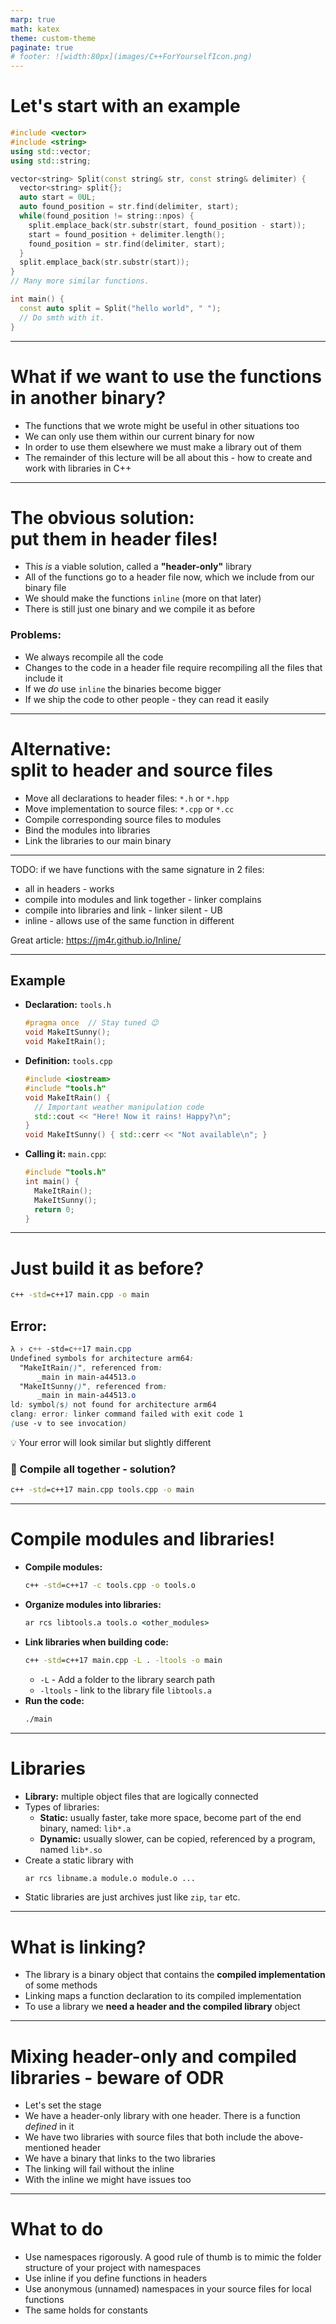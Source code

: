 ```yaml
---
marp: true
math: katex
theme: custom-theme
paginate: true
# footer: ![width:80px](images/C++ForYourselfIcon.png)
---
```

# Let's start with an example
```cpp
#include <vector>
#include <string>
using std::vector;
using std::string;

vector<string> Split(const string& str, const string& delimiter) {
  vector<string> split{};
  auto start = 0UL;
  auto found_position = str.find(delimiter, start);
  while(found_position != string::npos) {
    split.emplace_back(str.substr(start, found_position - start));
    start = found_position + delimiter.length();
    found_position = str.find(delimiter, start);
  }
  split.emplace_back(str.substr(start));
}
// Many more similar functions.

int main() {
  const auto split = Split("hello world", " ");
  // Do smth with it.
}
```

---
# What if we want to use the functions in another binary?
- The functions that we wrote might be useful in other situations too
- We can only use them within our current binary for now
- In order to use them elsewhere we must make a library out of them
- The remainder of this lecture will be all about this - how to create and work with libraries in C++

---
# The obvious solution:<br>put them in header files!
- This _is_ a viable solution, called a **"header-only"** library
- All of the functions go to a header file now, which we include from our binary file
- We should make the functions `inline` (more on that later)
- There is still just one binary and we compile it as before

### Problems:
- We always recompile all the code
- Changes to the code in a header file require recompiling all the files that include it
- If we _do_ use `inline` the binaries become bigger
- If we ship the code to other people - they can read it easily

---
# Alternative:<br>split to header and source files
- Move all declarations to header files: `*.h` or `*.hpp`
- Move implementation to source files: `*.cpp` or `*.cc`
- Compile corresponding source files to modules
- Bind the modules into libraries
- Link the libraries to our main binary
---

TODO:
if we have functions with the same signature in 2 files:
- all in headers - works
- compile into modules and link together - linker complains
- compile into libraries and link - linker silent - UB
- inline - allows use of the same function in different 

Great article: https://jm4r.github.io/Inline/

---
## Example
- **Declaration:** `tools.h`<br>
  <!--
  `CPP_COPY_SNIPPET` weather/tools.h
  -->
  ```cpp
  #pragma once  // Stay tuned 😉
  void MakeItSunny();
  void MakeItRain();
  ```
- **Definition:** `tools.cpp`
  <!--
  `CPP_COPY_SNIPPET` weather/tools.cpp
  -->
  ```cpp
  #include <iostream>
  #include "tools.h"
  void MakeItRain() {
    // Important weather manipulation code
    std::cout << "Here! Now it rains! Happy?\n";
  }
  void MakeItSunny() { std::cerr << "Not available\n"; }
  ```
- **Calling it:** `main.cpp`:<br>
  <!--
  `CPP_COPY_SNIPPET` weather/main.cpp
  `CPP_RUN_CMD` CWD:weather c++ -std=c++17 tools.cpp main.cpp
  -->
  ```cpp
  #include "tools.h"
  int main() {
    MakeItRain();
    MakeItSunny();
    return 0;
  }
  ```
---

# Just build it as before?
```cmd
c++ -std=c++17 main.cpp -o main
```
## Error:
```css
λ › c++ -std=c++17 main.cpp
Undefined symbols for architecture arm64:
  "MakeItRain()", referenced from:
      _main in main-a44513.o
  "MakeItSunny()", referenced from:
      _main in main-a44513.o
ld: symbol(s) not found for architecture arm64
clang: error: linker command failed with exit code 1
(use -v to see invocation)
```
:bulb: Your error will look similar but slightly different


### :thinking: Compile all together - solution?
```cmd
c++ -std=c++17 main.cpp tools.cpp -o main
```

---

# Compile modules and libraries!
- **Compile modules:**<br>
  ```cmd
  c++ -std=c++17 -c tools.cpp -o tools.o
  ```
- **Organize modules into libraries:**
  ```cmd
  ar rcs libtools.a tools.o <other_modules>
  ```
- **Link libraries when building code:**
  ```cmd
  c++ -std=c++17 main.cpp -L . -ltools -o main
  ```
  - `-L` - Add a folder to the library search path
  - `-ltools` - link to the library file `libtools.a`
- **Run the code:**<br>
  ```cmd
  ./main
  ```

---

# Libraries
- **Library:** multiple object files that are logically
connected
- Types of libraries:
  - **Static:** usually faster, take more space, become part of the end binary, named: `lib*.a`
  - **Dynamic:** usually slower, can be copied, referenced by a program, named `lib*.so`
- Create a static library with
  ```cmd
  ar rcs libname.a module.o module.o ...
  ```
- Static libraries are just archives just like `zip`, `tar` etc.

---

# What is linking?
- The library is a binary object that contains the **compiled implementation** of some methods
- Linking maps a function declaration to its compiled implementation
- To use a library we **need a header and the compiled library** object

--- 
# Mixing header-only and compiled libraries - beware of ODR
- Let's set the stage
- We have a header-only library with one header. There is a function _defined_ in it
- We have two libraries with source files that both include the above-mentioned header
- We have a binary that links to the two libraries
- The linking will fail without the inline
- With the inline we might have issues too

---
# What to do
- Use namespaces rigorously. A good rule of thumb is to mimic the folder structure of your project with namespaces
- Use inline if you define functions in headers
- Use anonymous (unnamed) namespaces in your source files for local functions
- The same holds for constants